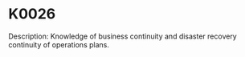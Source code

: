 # K0026
Description: Knowledge of business continuity and disaster recovery continuity of operations plans.
